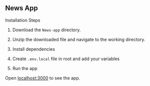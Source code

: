 <h2>News App</h2>

<!-- >[Live Preview](https://rapidapi-example-news-app.vercel.app/) -->

Installation Steps

1. Download the `News-app` directory.

2. Unzip the downloaded file and navigate to the working directory.

3. Install dependencies

4. Create `.env.local` file in root and add your variables

5. Run the app

Open [localhost:3000](http://localhost:3000/) to see the app.
